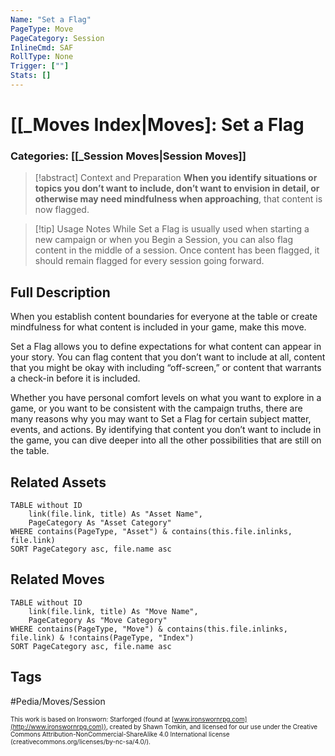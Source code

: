 ```yaml
---
Name: "Set a Flag"
PageType: Move
PageCategory: Session
InlineCmd: SAF
RollType: None
Trigger: [""] 
Stats: []
---
```

# [[_Moves Index|Moves]: Set a Flag
### Categories: [[_Session Moves|Session Moves]]
>[!abstract]  Context and Preparation
>**When you identify situations or topics you don’t want to include, don’t want to envision in detail, or otherwise may need mindfulness when approaching**, that content is now flagged.

>[!tip] Usage Notes
>While Set a Flag is usually used when starting a new campaign or when you Begin a Session, you can also flag content in the middle of a session. Once content has been flagged, it should remain flagged for every session going forward.

## Full Description
When you establish content boundaries for everyone at the table or create mindfulness for what content is included in your game, make this move. 

Set a Flag allows you to define expectations for what content can appear in your story. You can flag content that you don’t want to include at all, content that you might be okay with including “off-screen,” or content that warrants a check-in before it is included. 

Whether you have personal comfort levels on what you want to explore in a game, or you want to be consistent with the campaign truths, there are many reasons why you may want to Set a Flag for certain subject matter, events, and actions. By identifying that content you don’t want to include in the game, you can dive deeper into all the other possibilities that are still on the table. 


## Related Assets
```dataview
TABLE without ID
	link(file.link, title) As "Asset Name",
	PageCategory As "Asset Category"
WHERE contains(PageType, "Asset") & contains(this.file.inlinks, file.link)
SORT PageCategory asc, file.name asc
```

## Related Moves
```dataview
TABLE without ID
	link(file.link, title) As "Move Name",
	PageCategory As "Move Category"
WHERE contains(PageType, "Move") & contains(this.file.inlinks, file.link) & !contains(PageType, "Index")
SORT PageCategory asc, file.name asc
```

## Tags

#Pedia/Moves/Session 

<font size=-2>This work is based on Ironsworn: Starforged (found at [www.ironswornrpg.com](http://www.ironswornrpg.com)), created by Shawn Tomkin, and licensed for our use under the Creative Commons Attribution-NonCommercial-ShareAlike 4.0 International license  (creativecommons.org/licenses/by-nc-sa/4.0/).</font>
